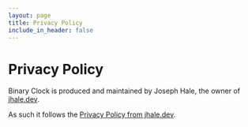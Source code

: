 ```yaml
---
layout: page
title: Privacy Policy
include_in_header: false
---
```


# Privacy Policy

Binary Clock is produced and maintained by Joseph Hale, the owner of
[jhale.dev](https://jhale.dev).

As such it follows the [Privacy Policy from
jhale.dev](https://jhale.dev/privacy-policy).